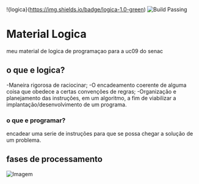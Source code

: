 !{logica}(https://img.shields.io/badge/logica-1.0-green)
![Build Passing](https://img.shields.io/badge/build-passing-yellow)
# Material Logica
meu material de logica de programaçao para a uc09 do senac

## o que e logica?

-Maneira rigorosa de raciocinar;
-O encadeamento coerente de alguma coisa que
obedece a certas convenções de regras;
-Organização e planejamento das instruções, em um
algoritmo, a fim de viabilizar a
implantação/desenvolvimento de um programa.

### o que e programar?
encadear uma serie de instruções para que se possa chegar a solução de um problema.

## fases de processamento

![Imagem](https://user-images.githubusercontent.com/67079324/84964059-7e38c000-b0e1-11ea-8727-ea1746bc9e2d.JPG)
